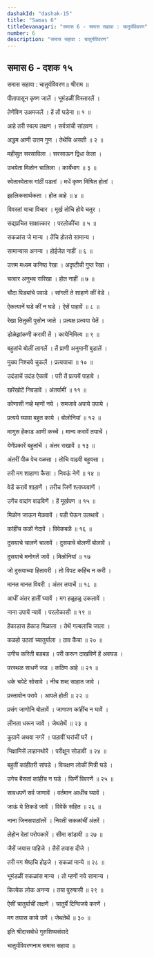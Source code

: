 ```yaml
---
dashakId: "dashak-15"
title: "Samas 6"
titleDevanagari: "समास 6 - समास सहावा : चातुर्यविवरण"
number: 6
description: "समास सहावा : चातुर्यविवरण"
---
```


## समास 6 - दशक १५

समास सहावा : चातुर्यविवरण॥ श्रीराम ॥

पीतापासून कृष्ण जालें । भूमंडळीं विस्तारलें ।

तेणेंविण उअमजलें । हें तों घडेना ॥ १ ॥

आहे तरी स्वल्प लक्षण । सर्वत्रांची सांठवण ।

अद्धम आणी उत्तम गुण । तेथेंचि असती ॥ २ ॥

महीसुत सरसाविला । सरसाऊन द्विधा केला ।

उभयेता मिळोन चालिला । कार्येभाग ॥ ३ ॥

स्वेतास्वेतास गांठीं पडतां । मधें कृष्ण मिश्रित होतां ।

इहलिकसार्थकता । होत आहे ॥ ४ ॥

विवरतां याचा विचार । मूर्ख तोचि होये चतुर ।

सद्यप्रचित साक्षात्कार । परलोकींचा ॥ ५ ॥

सकळांस जे मान्य । तेंचि होतसे सामान्य ।

सामान्यास अनन्य । होईजेत नाहीं ॥ ६ ॥

उत्तम मध्यम कनिष्ठ रेखा । अदृष्टीची गुप्त रेखा ।

चत्वार अनुभव रारिखा । होत नाहीं ॥ ७ ॥

चौदा पिड्यांचे पवाडे । सांगती ते शाहाणे कीं वेडे ।

ऐकत्यानें घडे कीं न घडे । ऐसें पाहावें ॥ ८ ॥

रेखा तितुकी पुसोन जाते । प्रत्यक्ष प्रत्यया येतें ।

डोळेझांकणी करावी तें । कायेनिमित्य ॥ ९ ॥

बहुतांचे बोलीं लागलें । तें प्राणी अनुमानीं बुडालें ।

मुख्य निश्चये चुकलें । प्रत्ययाचा ॥ १० ॥

उदंडाचें उदंड ऐकावें । परी तें प्रत्ययें पाहावे ।

खरेंखोटें निवडावें । अंतर्यामीं ॥ ११ ॥

कोणासी नव्हे म्हणों नये । समजावे अपाये उपाये ।

प्रत्यये घ्यावा बहुत काये । बोलोनियां ॥ १२ ॥

माणुस हेंकाड आणी कच्चें । मान्य करावें तयाचें ।

येणेंप्रकारें बहुतांचें । अंतर राखावें ॥ १३ ॥

अंतरीं पीळ पेच वळसा । तोचि वाढवी बहुवसा ।

तरी मग शाहाणा कैसा । निवऊं नेणें ॥ १४ ॥

वेडें करावें शाहाणें । तरीच जिणें श्लाघ्यवाणें ।

उगेंच वादांग वाढविणें । हें मूर्खपण ॥ १५ ॥

मिळोन जाऊन मेळवावें । पडी घेऊन उलथावें ।

कांहींच कळों नेदावें । विवेकबळें ॥ १६ ॥

दुसयाचे चालणें चालावें । दुसयाचे बोलणीं बोलावें ।

दुसयाचे मनोगतें जावें । मिळोनियां ॥ १७

जो दुसयाच्या हितावरी । तो विपट कहिंच न करी ।

मानत मानत विवरी । अंतर तयाचें ॥ १८ ॥

आधीं अंतर हातीं घ्यावें । मग हळुहळु उकलावें ।

नाना उपायें न्यावें । परलोकासी ॥ १९ ॥

हेंकाडास हेंकाड मिळाला । तेथें गल्बलाचि जाला ।

कळहो उठतां च्यातुर्याला । ठाव कैंचा ॥ २० ॥

उगीच करिती बडबड । परी करून दाखविणें हें अवघड ।

परस्थळ साधणें जड । कठिण आहे ॥ २१ ॥

धके चपेटे सोसावे । नीच शब्द साहात जावे ।

प्रस्तावोन परावे । आपले होती ॥ २२ ॥

प्रसंग जाणोनि बोलावें । जाणपण कांहींच न घावें ।

लीनता धरून जावें । जेथतेथें ॥ २३ ॥

कुग्रामें अथवा नगरें । पाहावीं घरांचीं घरें ।

भिक्षामिसें लाहानथोरें । परीक्षून सोडावीं ॥ २४ ॥

बहुतीं कांहींतरी सांपडे । विचक्षण लोकीं मित्री घडे ।

उगेच बैसतां कांहींच न घडे । फिर्णें विवरणें ॥ २५ ॥

सावधपणें सर्व जाणावें । वर्तमान आधींच घ्यावें ।

जाऊं ये तिकडे जावें । विवेकें सहित ॥ २६ ॥

नाना जिनसपाठांतरें । निवती सकळांचीं अंतरें ।

लेहोन देतां परोपकारें । सीमा सांडावी ॥ २७ ॥

जैसें जयास पाहिजे । तैसें तयास दीजे ।

तरी मग श्रेष्ठचि होइजे । सकळां मान्ये ॥ २८ ॥

भूमंडळीं सकळांस मान्य । तो म्हणों नये सामान्य ।

कित्येक लोक अनन्य । तया पुरुषासी ॥ २९ ॥

ऐसीं चातुर्याचीं लक्षणें । चातुर्यें दिग्विजये करणें ।

मग तयास काये उणें । जेथतेथें ॥ ३० ॥

इति श्रीदासबोधे गुरुशिष्यसंवादे

चातुर्यविवरणनाम समास सहावा ॥
